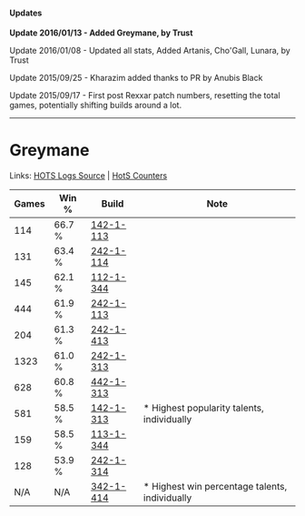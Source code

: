 #### Updates
**Update 2016/01/13 - Added Greymane, by Trust**

Update 2016/01/08 - Updated all stats, Added Artanis, Cho'Gall, Lunara, by Trust

Update 2015/09/25 - Kharazim added thanks to PR by Anubis Black

Update 2015/09/17 - First post Rexxar patch numbers, resetting the total games, potentially shifting builds around a lot.

***

# Greymane

Links: [HOTS Logs Source](https://www.hotslogs.com/Sitewide/HeroDetails?Hero=Greymane) | [HotS Counters](http://hotscounters.com/#/hero/Greymane)

Games  | Win %  | Build     | Note
-----  | -----  | -----     | ----
114    | 66.7 % | [142-1-113](http://www.heroesfire.com/hots/talent-calculator/greymane#haMv) | 
131    | 63.4 % | [242-1-114](http://www.heroesfire.com/hots/talent-calculator/greymane#lOVw) | 
145    | 62.1 % | [112-1-344](http://www.heroesfire.com/hots/talent-calculator/greymane#gRB0) | 
444    | 61.9 % | [242-1-113](http://www.heroesfire.com/hots/talent-calculator/greymane#lOVv) | 
204    | 61.3 % | [242-1-413](http://www.heroesfire.com/hots/talent-calculator/greymane#lOab) | 
1323   | 61.0 % | [242-1-313](http://www.heroesfire.com/hots/talent-calculator/greymane#lOZ1) | 
628    | 60.8 % | [442-1-313](http://www.heroesfire.com/hots/talent-calculator/greymane#t0r1) | 
581    | 58.5 % | [142-1-313](http://www.heroesfire.com/hots/talent-calculator/greymane#haQ1) | * Highest popularity talents, individually
159    | 58.5 % | [113-1-344](http://www.heroesfire.com/hots/talent-calculator/greymane#gTdG) | 
128    | 53.9 % | [242-1-314](http://www.heroesfire.com/hots/talent-calculator/greymane#lOZ2) | 
N/A    | N/A    | [342-1-414](http://www.heroesfire.com/hots/talent-calculator/greymane#pCjc) | * Highest win percentage talents, individually
